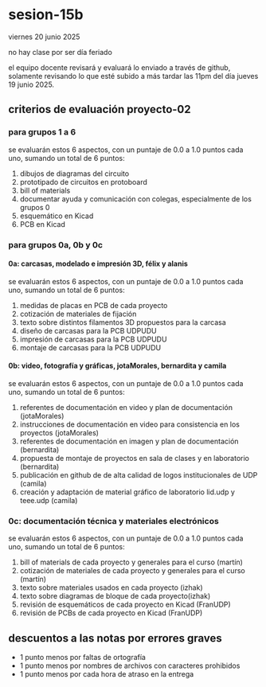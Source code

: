 # sesion-15b

viernes 20 junio 2025

no hay clase por ser día feriado

el equipo docente revisará y evaluará lo enviado a través de github, solamente revisando lo que esté subido a más tardar las 11pm del día jueves 19 junio 2025.

## criterios de evaluación proyecto-02

### para grupos 1 a 6

se evaluarán estos 6 aspectos, con un puntaje de 0.0 a 1.0 puntos cada uno, sumando un total de 6 puntos:

1. dibujos de diagramas del circuito
2. prototipado de circuitos en protoboard
3. bill of materials
4. documentar ayuda y comunicación con colegas, especialmente de los grupos 0
5. esquemático en Kicad
6. PCB en Kicad

### para grupos 0a, 0b y 0c

#### 0a: carcasas, modelado e impresión 3D, félix y alanis

se evaluarán estos 6 aspectos, con un puntaje de 0.0 a 1.0 puntos cada uno, sumando un total de 6 puntos:

1. medidas de placas en PCB de cada proyecto
2. cotización de materiales de fijación
3. texto sobre distintos filamentos 3D propuestos para la carcasa
4. diseño de carcasas para la PCB UDPUDU
5. impresión de carcasas para la PCB UDPUDU
6. montaje de carcasas para la PCB UDPUDU

#### 0b: video, fotografía y gráficas, jotaMorales, bernardita y camila

se evaluarán estos 6 aspectos, con un puntaje de 0.0 a 1.0 puntos cada uno, sumando un total de 6 puntos:

1. referentes de documentación en video y plan de documentación (jotaMorales)
2. instrucciones de documentación en video para consistencia en los proyectos (jotaMorales)
3. referentes de documentación en imagen y plan de documentación (bernardita)
4. propuesta de montaje de proyectos en sala de clases y en laboratorio (bernardita)
5. publicación en github de de alta calidad de logos institucionales de UDP (camila)
6. creación y adaptación de material gráfico de laboratorio lid.udp y teee.udp (camila)

### 0c: documentación técnica y materiales electrónicos

se evaluarán estos 6 aspectos, con un puntaje de 0.0 a 1.0 puntos cada uno, sumando un total de 6 puntos:

1. bill of materials de cada proyecto y generales para el curso (martín)
2. cotización de materiales de cada proyecto y generales para el curso (martín)
3. texto sobre materiales usados en cada proyecto (izhak)
4. texto sobre diagramas de bloque de cada proyecto(izhak)
5. revisión de esquemáticos de cada proyecto en Kicad (FranUDP)
6. revisión de PCBs de cada proyecto en Kicad (FranUDP)

## descuentos a las notas por errores graves

* 1 punto menos por faltas de ortografía
* 1 punto menos por nombres de archivos con caracteres prohibidos
* 1 punto menos por cada hora de atraso en la entrega
